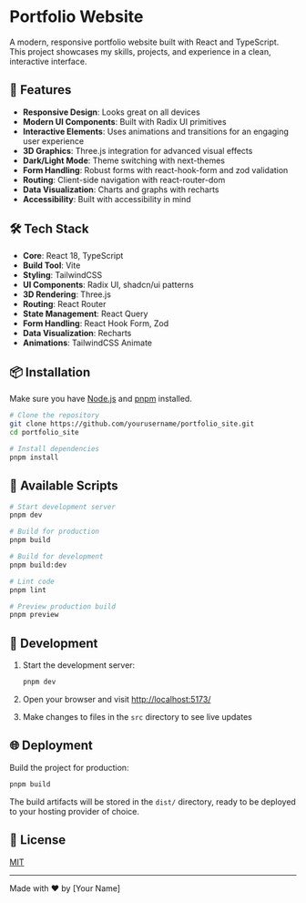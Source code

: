 # Portfolio Website

A modern, responsive portfolio website built with React and TypeScript. This project showcases my skills, projects, and experience in a clean, interactive interface.

## 🚀 Features

- **Responsive Design**: Looks great on all devices
- **Modern UI Components**: Built with Radix UI primitives
- **Interactive Elements**: Uses animations and transitions for an engaging user experience
- **3D Graphics**: Three.js integration for advanced visual effects
- **Dark/Light Mode**: Theme switching with next-themes
- **Form Handling**: Robust forms with react-hook-form and zod validation
- **Routing**: Client-side navigation with react-router-dom
- **Data Visualization**: Charts and graphs with recharts
- **Accessibility**: Built with accessibility in mind

## 🛠️ Tech Stack

- **Core**: React 18, TypeScript
- **Build Tool**: Vite
- **Styling**: TailwindCSS
- **UI Components**: Radix UI, shadcn/ui patterns
- **3D Rendering**: Three.js
- **Routing**: React Router
- **State Management**: React Query
- **Form Handling**: React Hook Form, Zod
- **Data Visualization**: Recharts
- **Animations**: TailwindCSS Animate

## 📦 Installation

Make sure you have [Node.js](https://nodejs.org/) and [pnpm](https://pnpm.io/) installed.

```bash
# Clone the repository
git clone https://github.com/yourusername/portfolio_site.git
cd portfolio_site

# Install dependencies
pnpm install
```

## 🧰 Available Scripts

```bash
# Start development server
pnpm dev

# Build for production
pnpm build

# Build for development
pnpm build:dev

# Lint code
pnpm lint

# Preview production build
pnpm preview
```

## 🚧 Development

1. Start the development server:
   ```bash
   pnpm dev
   ```

2. Open your browser and visit [http://localhost:5173/](http://localhost:5173/)

3. Make changes to files in the `src` directory to see live updates

## 🌐 Deployment

Build the project for production:

```bash
pnpm build
```

The build artifacts will be stored in the `dist/` directory, ready to be deployed to your hosting provider of choice.

## 📝 License

[MIT](LICENSE)

---

Made with ❤️ by [Your Name]
